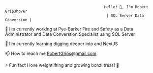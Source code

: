                                                  Hello! 👋, I'm Robert Gripshover
                                                  | SQL Server Data Conversion |
🔭 I’m currently working at Pye-Barker Fire and Safety as a Data Administrator and Data Converstion Specialist using SQL Server

🌱 I’m currently learning digging deeper into and NextJS

📫 How to reach me RobertGrips@gmail.com

⚡ Fun fact I love weightlifting and growing bonzi tress! 🌲
